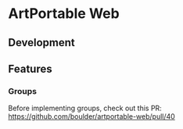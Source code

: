 # ArtPortable Web

## Development

## Features

### Groups
Before implementing groups, check out this PR:
https://github.com/boulder/artportable-web/pull/40
